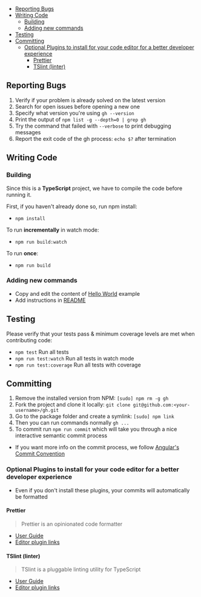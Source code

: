 -   [Reporting Bugs](#reporting-bugs)
-   [Writing Code](#writing-code)
    -   [Building](#building)
    -   [Adding new commands](#adding-new-commands)
-   [Testing](#testing)
-   [Committing](#committing)
    -   [Optional Plugins to install for your code editor for a better developer experience](#optional-plugins-to-install-for-your-code-editor-for-a-better-developer-experience)
        -   [Prettier](#prettier)
        -   [TSlint (linter)](#tslint-linter)

## Reporting Bugs

1.  Verify if your problem is already solved on the latest version
2.  Search for open issues before opening a new one
3.  Specify what version you're using `gh --version`
4.  Print the output of `npm list -g --depth=0 | grep gh`
5.  Try the command that failed with `--verbose` to print debugging messages
6.  Report the exit code of the gh process: `echo $?` after termination

## Writing Code

### Building

Since this is a **TypeScript** project, we have to compile the code before running it.

First, if you haven't already done so, run npm install:

-   `npm install`

To run **incrementally** in watch mode:

-   `npm run build:watch`

To run **once**:

-   `npm run build`

### Adding new commands

-   Copy and edit the content of [Hello World](https://github.com/node-gh/gh/blob/master/src/cmds/hello.ts) example
-   Add instructions in [README](https://github.com/node-gh/gh/blob/master/README.md)

## Testing

Please verify that your tests pass & minimum coverage levels are met when contributing code:

-   `npm test` Run all tests
-   `npm run test:watch` Run all tests in watch mode
-   `npm run test:coverage` Run all tests with coverage

## Committing

1.  Remove the installed version from NPM: `[sudo] npm rm -g gh`
2.  Fork the project and clone it locally: `git clone git@github.com:<your-username>/gh.git`
3.  Go to the package folder and create a symlink: `[sudo] npm link`
4.  Then you can run commands normally `gh ...`
5.  To commit run `npm run commit` which will take you through a nice interactive semantic commit process

-   If you want more info on the commit process, we follow [Angular's Commit Convention](https://github.com/conventional-changelog/conventional-changelog/tree/master/packages/conventional-changelog-angular#readme)

### Optional Plugins to install for your code editor for a better developer experience

-   Even if you don't install these plugins, your commits will automatically be formatted

#### Prettier

> Prettier is an opinionated code formatter

-   [User Guide](https://prettier.io/)
-   [Editor plugin links](https://prettier.io/docs/en/editors.html)

#### TSlint (linter)

> TSlint is a pluggable linting utility for TypeScript

-   [User Guide](https://palantir.github.io/tslint/)
-   [Editor plugin links](https://palantir.github.io/tslint/usage/third-party-tools)
